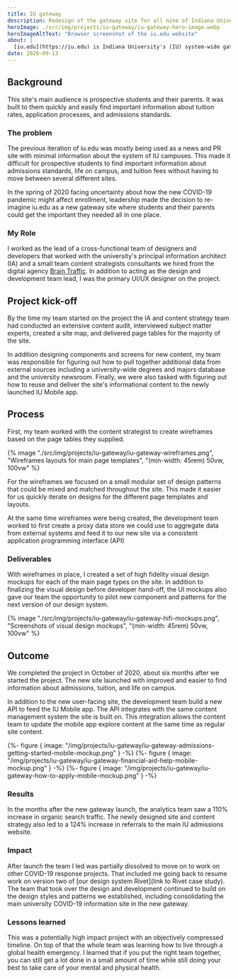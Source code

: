 ```yaml
---
title: IU gateway
description: Redesign of the gateway site for all nine of Indiana University’s campuses
heroImage: ./src/img/projects/iu-gateway/iu-gateway-hero-image.webp
heroImageAltText: "Browser screenshot of the iu.edu website"
about: |
  [iu.edu](https://iu.edu) is Indiana University's (IU) system-wide gateway website where prospective students and their parents can go to find information about any of IU’s nine campuses.
date: 2020-09-13
---
```

## Background

This site's main audience is prospective students and their parents. It was built to them quickly and easily find important information about tuition rates, application processes, and admissions standards.

### The problem

The previous iteration of iu.edu was mostly being used as a news and PR site with minimal information about the system of IU campuses. This made it difficult for prospective students to find important information about admissions standards, life on campus, and tuition fees without having to move between several different sites.

In the spring of 2020 facing uncertainty about how the new COVID-19 pandemic might affect enrollment, leadership made the decision to re-imagine iu.edu as a new gateway site where students and their parents could get the important they needed all in one place.

### My Role

I worked as the lead of a cross-functional team of designers and developers that worked with the university's principal information architect (IA) and a small team content strategists consultants we hired from the digital agency [Brain Traffic](https://www.braintraffic.com/). In addition to acting as the design and development team lead, I was the primary UI/UX designer on the project.

## Project kick-off

By the time my team started on the project the IA and content strategy team had conducted an extensive content audit, interviewed subject matter experts, created a site map, and delivered page tables for the majority of the site.

In addition designing components and screens for new content, my team was responsible for figuring out how to pull together additional data from external sources including a university-wide degrees and majors database and the university newsroom. Finally, we were also tasked with figuring out how to reuse and deliver the site's informational content to the newly launched IU Mobile app.

## Process

First, my team worked with the content strategist to create wireframes based on the page tables they supplied.

<div class="article-layout__hero">
  <div class="container">
    {% image
      "./src/img/projects/iu-gateway/iu-gateway-wireframes.png",
      "Wireframes layouts for main page templates",
      "(min-width: 45rem) 50vw, 100vw"
    %}
  </div>
</div>

For the wireframes we focused on a small modular set of design patterns that could be mixed and matched throughout the site. This made it easier for us quickly iterate on designs for the different page templates and layouts.

At the same time wireframes were being created, the development team worked to first create a proxy data store we could use to aggregate data from external systems and feed it to our new site via a consistent application programming interface (API)

### Deliverables

With wireframes in place, I created a set of high fidelity visual design mockups for each of the main page types on the site. In addition to finalizing the visual design before developer hand-off, the UI mockups also gave our team the opportunity to pilot new component and patterns for the next version of our design system.

<div class="article-layout__hero">
  {% image
    "./src/img/projects/iu-gateway/iu-gateway-hifi-mockups.png",
    "Screenshots of visual design mockups",
    "(min-width: 45rem) 50vw, 100vw"
  %}
</div>

## Outcome

We completed the project in October of 2020, about six months after we started the project. The new site launched with improved and easier to find information about admissions, tuition, and life on campus.

In addition to the new user-facing site, the development team build a new API to feed the IU Mobile app. The API integrates with the same content management system the site is built on. This integration allows the content team to update the mobile app explore content at the same time as regular site content.

<div class="article-layout__hero">
  <div class="feature">
    {%- figure {
      image: "/img/projects/iu-gateway/iu-gateway-admissions-getting-started-mobile-mockup.png"
    } -%}
    {%- figure {
      image: "/img/projects/iu-gateway/iu-gateway-financial-aid-help-mobile-mockup.png"
    } -%}
    {%- figure {
      image: "/img/projects/iu-gateway/iu-gateway-how-to-apply-mobile-mockup.png"
    } -%}
  </div>
</div>

### Results

In the months after the new gateway launch, the analytics team saw a 110% increase in organic search traffic. The newly designed site and content strategy also led to a 124% increase in referrals to the main IU admissions website.

### Impact

After launch the team I led was partially dissolved to move on to work on other COVID-19 response projects. That included me going back to resume work on version two of [our design system Rivet](link to Rivet case study). The team that took over the design and development continued to build on the design styles and patterns we established, including consolidating the main university COVID-19 information site in the new gateway.

### Lessons learned

This was a potentially high impact project with an objectively compressed timeline. On top of that the whole team was learning how to live through a global health emergency. I learned that if you put the right team together, you can still get a lot done in a small amount of time while still doing your best to take care of your mental and physical health.